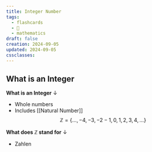 ```yaml
---
title: Integer Number
tags:
  - flashcards
  - 🌱
  - mathematics
draft: false
creation: 2024-09-05
updated: 2024-09-05
cssclasses:
---
```

## What is an Integer

**What is an Integer**
↓
- Whole numbers
- Includes [[Natural Number]]
$$\mathbb{Z}=\{ \dots, -4, -3, -2 -1, 0, 1, 2, 3, 4 , \dots\}$$
<!--SR:!2024-12-13,4,274-->

**What does $\mathbb{Z}$ stand for**
↓
- Zahlen
<!--SR:!2024-12-21,14,290-->
